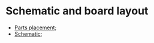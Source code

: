 # Schematic and board layout

- [Parts placement](https://github.com/srg74/WLED-ESP32-universal-controller/blob/main/Resources/images/Parts_placement_v1.0.png);
- [Schematic](https://github.com/srg74/WLED-ESP32-universal-controller/blob/main/Resources/images/Schematic_v1.0.pdf);